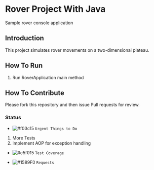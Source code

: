 # Rover Project With Java

Sample rover console application

## Introduction

This project simulates rover movements on a two-dimensional plateau.

## How To Run

1. Run RoverApplication main method

## How To Contribute

Please fork this repository and then issue Pull requests for review.

### Status
- ![#f03c15](https://placehold.it/15/f03c15/000000?text=+) `Urgent Things to Do`
1. More Tests
2. Implement AOP for exception handling 
  
- ![#c5f015](https://placehold.it/15/c5f015/000000?text=+) `Test Coverage`

- ![#1589F0](https://placehold.it/15/1589F0/000000?text=+) `Requests`